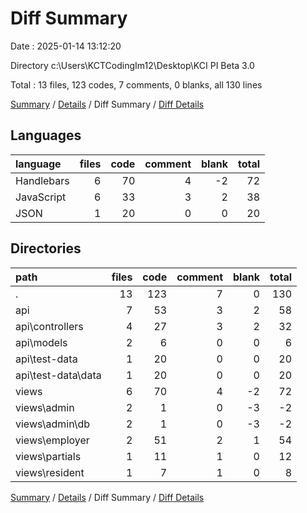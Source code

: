 # Diff Summary

Date : 2025-01-14 13:12:20

Directory c:\\Users\\KCTCodingIm12\\Desktop\\KCI PI Beta 3.0

Total : 13 files,  123 codes, 7 comments, 0 blanks, all 130 lines

[Summary](results.md) / [Details](details.md) / Diff Summary / [Diff Details](diff-details.md)

## Languages
| language | files | code | comment | blank | total |
| :--- | ---: | ---: | ---: | ---: | ---: |
| Handlebars | 6 | 70 | 4 | -2 | 72 |
| JavaScript | 6 | 33 | 3 | 2 | 38 |
| JSON | 1 | 20 | 0 | 0 | 20 |

## Directories
| path | files | code | comment | blank | total |
| :--- | ---: | ---: | ---: | ---: | ---: |
| . | 13 | 123 | 7 | 0 | 130 |
| api | 7 | 53 | 3 | 2 | 58 |
| api\\controllers | 4 | 27 | 3 | 2 | 32 |
| api\\models | 2 | 6 | 0 | 0 | 6 |
| api\\test-data | 1 | 20 | 0 | 0 | 20 |
| api\\test-data\\data | 1 | 20 | 0 | 0 | 20 |
| views | 6 | 70 | 4 | -2 | 72 |
| views\\admin | 2 | 1 | 0 | -3 | -2 |
| views\\admin\\db | 2 | 1 | 0 | -3 | -2 |
| views\\employer | 2 | 51 | 2 | 1 | 54 |
| views\\partials | 1 | 11 | 1 | 0 | 12 |
| views\\resident | 1 | 7 | 1 | 0 | 8 |

[Summary](results.md) / [Details](details.md) / Diff Summary / [Diff Details](diff-details.md)